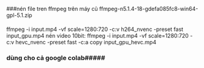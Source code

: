 ###nén file tren ffmpeg trên máy cũ ffmpeg-n5.1.4-18-gdefa085fc8-win64-gpl-5.1.zip
####
ffmpeg -i input.mp4 -vf scale=1280:720 -c:v h264_nvenc -preset fast input_gpu.mp4
nén video 10bit:
ffmpeg -i input.mp4 -vf scale=1280:720 -c:v hevc_nvenc -preset fast -c:a copy input_gpu_hevc.mp4
### dùng cho cả google colab#####
